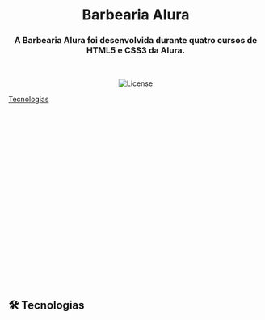 <h1 align="center">Barbearia Alura</h1>

<h3 align="center">A Barbearia Alura foi desenvolvida durante quatro cursos de HTML5 e CSS3 da Alura.</h3>

<br>

<p align="center">
  <img alt="License" src="https://img.shields.io/static/v1?label=license&message=MIT&color=49AA26&labelColor=000000">
</p>

[Tecnologias](#🛠️-tecnologias)

<br>
<br>
<br>
<br>
<br>
<br>
<br>
<br>
<br>
<br>
<br>
<br>
<br>
<br>
<br>
<br>
<br>
<br>
<br>
<br>

## 🛠️ Tecnologias
